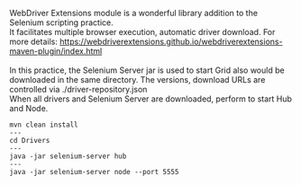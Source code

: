 WebDriver Extensions module is a wonderful library addition to the Selenium scripting practice.<br>
It facilitates multiple browser execution, automatic driver download. For more details: https://webdriverextensions.github.io/webdriverextensions-maven-plugin/index.html <br><br>
In this practice, the Selenium Server jar is used to start Grid also would be downloaded in the same directory. The versions, download URLs are controlled via ./driver-repository.json <br>
When all drivers and Selenium Server are downloaded, perform to start Hub and Node.<br>
```console
mvn clean install
---
cd Drivers
---
java -jar selenium-server hub
---
java -jar selenium-server node --port 5555
```